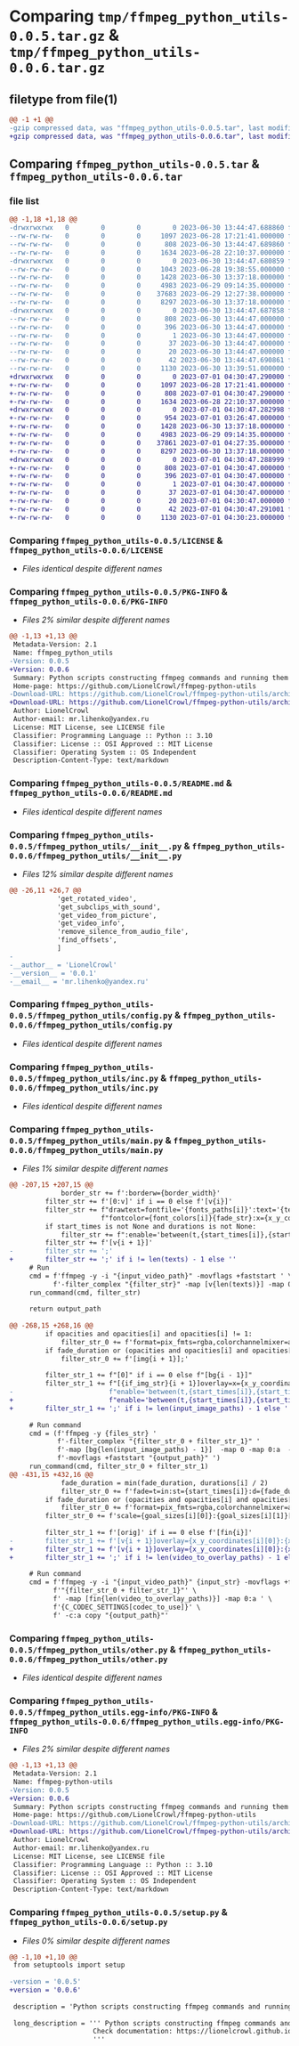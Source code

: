 # Comparing `tmp/ffmpeg_python_utils-0.0.5.tar.gz` & `tmp/ffmpeg_python_utils-0.0.6.tar.gz`

## filetype from file(1)

```diff
@@ -1 +1 @@
-gzip compressed data, was "ffmpeg_python_utils-0.0.5.tar", last modified: Fri Jun 30 13:44:47 2023, max compression
+gzip compressed data, was "ffmpeg_python_utils-0.0.6.tar", last modified: Sat Jul  1 04:30:47 2023, max compression
```

## Comparing `ffmpeg_python_utils-0.0.5.tar` & `ffmpeg_python_utils-0.0.6.tar`

### file list

```diff
@@ -1,18 +1,18 @@
-drwxrwxrwx   0        0        0        0 2023-06-30 13:44:47.688860 ffmpeg_python_utils-0.0.5/
--rw-rw-rw-   0        0        0     1097 2023-06-28 17:21:41.000000 ffmpeg_python_utils-0.0.5/LICENSE
--rw-rw-rw-   0        0        0      808 2023-06-30 13:44:47.689860 ffmpeg_python_utils-0.0.5/PKG-INFO
--rw-rw-rw-   0        0        0     1634 2023-06-28 22:10:37.000000 ffmpeg_python_utils-0.0.5/README.md
-drwxrwxrwx   0        0        0        0 2023-06-30 13:44:47.680859 ffmpeg_python_utils-0.0.5/ffmpeg_python_utils/
--rw-rw-rw-   0        0        0     1043 2023-06-28 19:38:55.000000 ffmpeg_python_utils-0.0.5/ffmpeg_python_utils/__init__.py
--rw-rw-rw-   0        0        0     1428 2023-06-30 13:37:18.000000 ffmpeg_python_utils-0.0.5/ffmpeg_python_utils/config.py
--rw-rw-rw-   0        0        0     4983 2023-06-29 09:14:35.000000 ffmpeg_python_utils-0.0.5/ffmpeg_python_utils/inc.py
--rw-rw-rw-   0        0        0    37683 2023-06-29 12:27:38.000000 ffmpeg_python_utils-0.0.5/ffmpeg_python_utils/main.py
--rw-rw-rw-   0        0        0     8297 2023-06-30 13:37:18.000000 ffmpeg_python_utils-0.0.5/ffmpeg_python_utils/other.py
-drwxrwxrwx   0        0        0        0 2023-06-30 13:44:47.687858 ffmpeg_python_utils-0.0.5/ffmpeg_python_utils.egg-info/
--rw-rw-rw-   0        0        0      808 2023-06-30 13:44:47.000000 ffmpeg_python_utils-0.0.5/ffmpeg_python_utils.egg-info/PKG-INFO
--rw-rw-rw-   0        0        0      396 2023-06-30 13:44:47.000000 ffmpeg_python_utils-0.0.5/ffmpeg_python_utils.egg-info/SOURCES.txt
--rw-rw-rw-   0        0        0        1 2023-06-30 13:44:47.000000 ffmpeg_python_utils-0.0.5/ffmpeg_python_utils.egg-info/dependency_links.txt
--rw-rw-rw-   0        0        0       37 2023-06-30 13:44:47.000000 ffmpeg_python_utils-0.0.5/ffmpeg_python_utils.egg-info/requires.txt
--rw-rw-rw-   0        0        0       20 2023-06-30 13:44:47.000000 ffmpeg_python_utils-0.0.5/ffmpeg_python_utils.egg-info/top_level.txt
--rw-rw-rw-   0        0        0       42 2023-06-30 13:44:47.690861 ffmpeg_python_utils-0.0.5/setup.cfg
--rw-rw-rw-   0        0        0     1130 2023-06-30 13:39:51.000000 ffmpeg_python_utils-0.0.5/setup.py
+drwxrwxrwx   0        0        0        0 2023-07-01 04:30:47.290000 ffmpeg_python_utils-0.0.6/
+-rw-rw-rw-   0        0        0     1097 2023-06-28 17:21:41.000000 ffmpeg_python_utils-0.0.6/LICENSE
+-rw-rw-rw-   0        0        0      808 2023-07-01 04:30:47.290000 ffmpeg_python_utils-0.0.6/PKG-INFO
+-rw-rw-rw-   0        0        0     1634 2023-06-28 22:10:37.000000 ffmpeg_python_utils-0.0.6/README.md
+drwxrwxrwx   0        0        0        0 2023-07-01 04:30:47.282998 ffmpeg_python_utils-0.0.6/ffmpeg_python_utils/
+-rw-rw-rw-   0        0        0      954 2023-07-01 03:26:47.000000 ffmpeg_python_utils-0.0.6/ffmpeg_python_utils/__init__.py
+-rw-rw-rw-   0        0        0     1428 2023-06-30 13:37:18.000000 ffmpeg_python_utils-0.0.6/ffmpeg_python_utils/config.py
+-rw-rw-rw-   0        0        0     4983 2023-06-29 09:14:35.000000 ffmpeg_python_utils-0.0.6/ffmpeg_python_utils/inc.py
+-rw-rw-rw-   0        0        0    37861 2023-07-01 04:27:35.000000 ffmpeg_python_utils-0.0.6/ffmpeg_python_utils/main.py
+-rw-rw-rw-   0        0        0     8297 2023-06-30 13:37:18.000000 ffmpeg_python_utils-0.0.6/ffmpeg_python_utils/other.py
+drwxrwxrwx   0        0        0        0 2023-07-01 04:30:47.288999 ffmpeg_python_utils-0.0.6/ffmpeg_python_utils.egg-info/
+-rw-rw-rw-   0        0        0      808 2023-07-01 04:30:47.000000 ffmpeg_python_utils-0.0.6/ffmpeg_python_utils.egg-info/PKG-INFO
+-rw-rw-rw-   0        0        0      396 2023-07-01 04:30:47.000000 ffmpeg_python_utils-0.0.6/ffmpeg_python_utils.egg-info/SOURCES.txt
+-rw-rw-rw-   0        0        0        1 2023-07-01 04:30:47.000000 ffmpeg_python_utils-0.0.6/ffmpeg_python_utils.egg-info/dependency_links.txt
+-rw-rw-rw-   0        0        0       37 2023-07-01 04:30:47.000000 ffmpeg_python_utils-0.0.6/ffmpeg_python_utils.egg-info/requires.txt
+-rw-rw-rw-   0        0        0       20 2023-07-01 04:30:47.000000 ffmpeg_python_utils-0.0.6/ffmpeg_python_utils.egg-info/top_level.txt
+-rw-rw-rw-   0        0        0       42 2023-07-01 04:30:47.291001 ffmpeg_python_utils-0.0.6/setup.cfg
+-rw-rw-rw-   0        0        0     1130 2023-07-01 04:30:23.000000 ffmpeg_python_utils-0.0.6/setup.py
```

### Comparing `ffmpeg_python_utils-0.0.5/LICENSE` & `ffmpeg_python_utils-0.0.6/LICENSE`

 * *Files identical despite different names*

### Comparing `ffmpeg_python_utils-0.0.5/PKG-INFO` & `ffmpeg_python_utils-0.0.6/PKG-INFO`

 * *Files 2% similar despite different names*

```diff
@@ -1,13 +1,13 @@
 Metadata-Version: 2.1
 Name: ffmpeg_python_utils
-Version: 0.0.5
+Version: 0.0.6
 Summary: Python scripts constructing ffmpeg commands and running them by subprocess.
 Home-page: https://github.com/LionelCrowl/ffmpeg-python-utils
-Download-URL: https://github.com/LionelCrowl/ffmpeg-python-utils/archive/v0.0.5.zip
+Download-URL: https://github.com/LionelCrowl/ffmpeg-python-utils/archive/v0.0.6.zip
 Author: LionelCrowl
 Author-email: mr.lihenko@yandex.ru
 License: MIT License, see LICENSE file
 Classifier: Programming Language :: Python :: 3.10
 Classifier: License :: OSI Approved :: MIT License
 Classifier: Operating System :: OS Independent
 Description-Content-Type: text/markdown
```

### Comparing `ffmpeg_python_utils-0.0.5/README.md` & `ffmpeg_python_utils-0.0.6/README.md`

 * *Files identical despite different names*

### Comparing `ffmpeg_python_utils-0.0.5/ffmpeg_python_utils/__init__.py` & `ffmpeg_python_utils-0.0.6/ffmpeg_python_utils/__init__.py`

 * *Files 12% similar despite different names*

```diff
@@ -26,11 +26,7 @@
            'get_rotated_video',
            'get_subclips_with_sound',
            'get_video_from_picture',
            'get_video_info',
            'remove_silence_from_audio_file',
            'find_offsets',
            ]
-
-__author__ = 'LionelCrowl'
-__version__ = '0.0.1'
-__email__ = 'mr.lihenko@yandex.ru'
```

### Comparing `ffmpeg_python_utils-0.0.5/ffmpeg_python_utils/config.py` & `ffmpeg_python_utils-0.0.6/ffmpeg_python_utils/config.py`

 * *Files identical despite different names*

### Comparing `ffmpeg_python_utils-0.0.5/ffmpeg_python_utils/inc.py` & `ffmpeg_python_utils-0.0.6/ffmpeg_python_utils/inc.py`

 * *Files identical despite different names*

### Comparing `ffmpeg_python_utils-0.0.5/ffmpeg_python_utils/main.py` & `ffmpeg_python_utils-0.0.6/ffmpeg_python_utils/main.py`

 * *Files 1% similar despite different names*

```diff
@@ -207,15 +207,15 @@
             border_str += f':borderw={border_width}'
         filter_str += f'[0:v]' if i == 0 else f'[v{i}]'
         filter_str += f"drawtext=fontfile='{fonts_paths[i]}':text='{texts[i]}':fontsize={font_sizes[i]}:" \
                       f"fontcolor={font_colors[i]}{fade_str}:x={x_y_coordinates[i][0]}:y={x_y_coordinates[i][1]}{border_str}"
         if start_times is not None and durations is not None:
             filter_str += f":enable='between(t,{start_times[i]},{start_times[i] + durations[i]})'"
         filter_str += f'[v{i + 1}]'
-        filter_str += ';'
+        filter_str += ';' if i != len(texts) - 1 else ''
     # Run
     cmd = f'ffmpeg -y -i "{input_video_path}" -movflags +faststart ' \
           f'-filter_complex "{filter_str}" -map [v{len(texts)}] -map 0:a {C_CODEC_SETTINGS[C_CODEC]} {output_path}'
     run_command(cmd, filter_str)
 
     return output_path
 
@@ -268,15 +268,16 @@
         if opacities and opacities[i] and opacities[i] != 1:
             filter_str_0 += f'format=pix_fmts=rgba,colorchannelmixer=aa={opacities[i]}'
         if fade_duration or (opacities and opacities[i] and opacities[i] != 1):
             filter_str_0 += f'[img{i + 1}];'
 
         filter_str_1 += f"[0]" if i == 0 else f"[bg{i - 1}]"
         filter_str_1 += f"[{if_img_str}{i + 1}]overlay=x={x_y_coordinates[i][0]}:y={x_y_coordinates[i][1]}:" \
-                        f"enable='between(t,{start_times[i]},{start_times[i] + durations[i]})':shortest=1[bg{i}];"
+                        f"enable='between(t,{start_times[i]},{start_times[i] + durations[i]})':shortest=1[bg{i}]"
+        filter_str_1 += ';' if i != len(input_image_paths) - 1 else ''
 
     # Run command
     cmd = (f'ffmpeg -y {files_str} '
            f'-filter_complex "{filter_str_0 + filter_str_1}" '
            f'-map [bg{len(input_image_paths) - 1}]  -map 0 -map 0:a  -c:a copy {C_CODEC_SETTINGS[C_CODEC]} '
            f'-movflags +faststart "{output_path}" ')
     run_command(cmd, filter_str_0 + filter_str_1)
@@ -431,15 +432,16 @@
             fade_duration = min(fade_duration, durations[i] / 2)
             filter_str_0 += f'fade=t=in:st={start_times[i]}:d={fade_duration}:alpha=1,fade=t=out:st={start_times[i] + durations[i] - fade_duration}:d={fade_duration}:alpha=1,'
         if fade_duration or (opacities and opacities[i] and opacities[i] != 1):
             filter_str_0 += f'format=pix_fmts=rgba,colorchannelmixer=aa={opacities[i]},'
         filter_str_0 += f'scale={goal_sizes[i][0]}:{goal_sizes[i][1]}[v{i + 1}];'
 
         filter_str_1 += f'[orig]' if i == 0 else f'[fin{i}]'
-        filter_str_1 += f'[v{i + 1}]overlay={x_y_coordinates[i][0]}:{x_y_coordinates[i][1]}[fin{i + 1}];'
+        filter_str_1 += f'[v{i + 1}]overlay={x_y_coordinates[i][0]}:{x_y_coordinates[i][1]}[fin{i + 1}]'
+        filter_str_1 += ';' if i != len(video_to_overlay_paths) - 1 else ''
 
     # Run command
     cmd = f'ffmpeg -y -i "{input_video_path}" {input_str} -movflags +faststart -filter_complex ' \
           f'"{filter_str_0 + filter_str_1}"' \
           f' -map [fin{len(video_to_overlay_paths)}] -map 0:a ' \
           f'{C_CODEC_SETTINGS[codec_to_use]}' \
           f' -c:a copy "{output_path}"'
```

### Comparing `ffmpeg_python_utils-0.0.5/ffmpeg_python_utils/other.py` & `ffmpeg_python_utils-0.0.6/ffmpeg_python_utils/other.py`

 * *Files identical despite different names*

### Comparing `ffmpeg_python_utils-0.0.5/ffmpeg_python_utils.egg-info/PKG-INFO` & `ffmpeg_python_utils-0.0.6/ffmpeg_python_utils.egg-info/PKG-INFO`

 * *Files 2% similar despite different names*

```diff
@@ -1,13 +1,13 @@
 Metadata-Version: 2.1
 Name: ffmpeg-python-utils
-Version: 0.0.5
+Version: 0.0.6
 Summary: Python scripts constructing ffmpeg commands and running them by subprocess.
 Home-page: https://github.com/LionelCrowl/ffmpeg-python-utils
-Download-URL: https://github.com/LionelCrowl/ffmpeg-python-utils/archive/v0.0.5.zip
+Download-URL: https://github.com/LionelCrowl/ffmpeg-python-utils/archive/v0.0.6.zip
 Author: LionelCrowl
 Author-email: mr.lihenko@yandex.ru
 License: MIT License, see LICENSE file
 Classifier: Programming Language :: Python :: 3.10
 Classifier: License :: OSI Approved :: MIT License
 Classifier: Operating System :: OS Independent
 Description-Content-Type: text/markdown
```

### Comparing `ffmpeg_python_utils-0.0.5/setup.py` & `ffmpeg_python_utils-0.0.6/setup.py`

 * *Files 0% similar despite different names*

```diff
@@ -1,10 +1,10 @@
 from setuptools import setup
 
-version = '0.0.5'
+version = '0.0.6'
 
 description = 'Python scripts constructing ffmpeg commands and running them by subprocess.'
 
 long_description = ''' Python scripts constructing ffmpeg commands and running them by subprocess.
                     Check documentation: https://lionelcrowl.github.io/ffmpeg-python-utils/
                     '''
```

